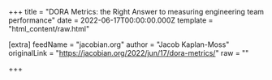 
+++
title = "DORA Metrics: the Right Answer to measuring engineering team performance"
date = 2022-06-17T00:00:00.000Z
template = "html_content/raw.html"

[extra]
feedName = "jacobian.org"
author = "Jacob Kaplan-Moss"
originalLink = "https://jacobian.org/2022/jun/17/dora-metrics/"
raw = ""

+++

